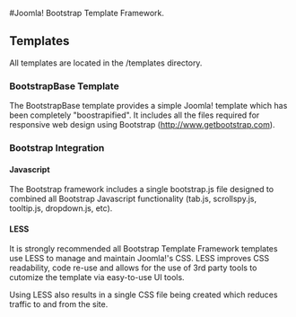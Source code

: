 #Joomla! Bootstrap Template Framework.

## Templates
All templates are located in the /templates directory.

### BootstrapBase Template
The BootstrapBase template provides a simple Joomla! template which has been completely "boostrapified". It includes all the files required for responsive web design using Bootstrap (http://www.getbootstrap.com).

### Bootstrap Integration

#### Javascript
The Bootstrap framework includes a single bootstrap.js file designed to combined all Bootstrap Javascript functionality (tab.js, scrollspy.js, tooltip.js, dropdown.js, etc).

#### LESS
It is strongly recommended all Bootstrap Template Framework templates use LESS to manage and maintain Joomla!'s CSS. LESS improves CSS readability, code re-use and allows for the use of 3rd party tools to cutomize the template via easy-to-use UI tools.

Using LESS also results in a single CSS file being created which reduces traffic to and from the site.
